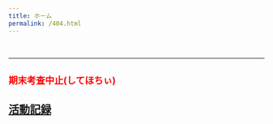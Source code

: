 ```yaml
---
title: ホーム
permalink: /404.html
---
```

<!--
[<img src="https://github.com/goodroot/hugo-classic/raw/master/images/partywizard.gif" style="max-width:15%;min-width:40px;float:right;" alt="Github repo" />](https://github.com/goodroot/hugo-classic)
-->
<div style="text-align: center;">
<!--
<font size="8">物理部って</font><br><br>
<font size="8">知ってるぅ？</font><br><br>
-->

</div>
<br>
<hr/>


<h2><font size="4" color="red">期末考査中止(してほちぃ)</font></h2>
<h2><p><a href="/post/">活動記録</a></p></h2>
